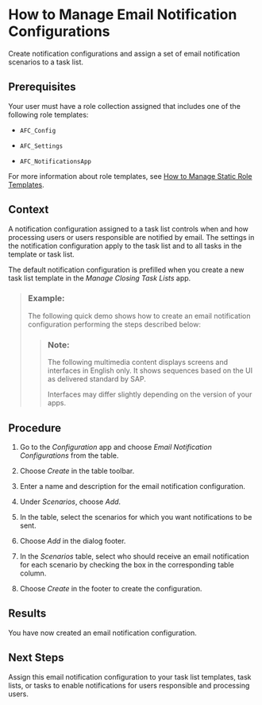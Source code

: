 <!-- loioc4e256920af749ab815d325ac8464302 -->

# How to Manage Email Notification Configurations

Create notification configurations and assign a set of email notification scenarios to a task list.



<a name="loioc4e256920af749ab815d325ac8464302__prereq_wcz_hzb_ckb"/>

## Prerequisites

Your user must have a role collection assigned that includes one of the following role templates:

-   `AFC_Config`

-   `AFC_Settings`

-   `AFC_NotificationsApp`


For more information about role templates, see [How to Manage Static Role Templates](../User-Management/how-to-manage-static-role-templates-0cca34d.md).



## Context

A notification configuration assigned to a task list controls when and how processing users or users responsible are notified by email. The settings in the notification configuration apply to the task list and to all tasks in the template or task list.

The default notification configuration is prefilled when you create a new task list template in the *Manage Closing Task Lists* app.

> ### Example:  
> The following quick demo shows how to create an email notification configuration performing the steps described below:
> 
> > ### Note:  
> > The following multimedia content displays screens and interfaces in English only. It shows sequences based on the UI as delivered standard by SAP.
> > 
> > Interfaces may differ slightly depending on the version of your apps.



## Procedure

1.  Go to the *Configuration* app and choose *Email Notification Configurations* from the table.

2.  Choose *Create* in the table toolbar.

3.  Enter a name and description for the email notification configuration.

4.  Under *Scenarios*, choose *Add*.

5.  In the table, select the scenarios for which you want notifications to be sent.

6.  Choose *Add* in the dialog footer.

7.  In the *Scenarios* table, select who should receive an email notification for each scenario by checking the box in the corresponding table column.

8.  Choose *Create* in the footer to create the configuration.




<a name="loioc4e256920af749ab815d325ac8464302__result_tlh_34s_qtb"/>

## Results

You have now created an email notification configuration.



<a name="loioc4e256920af749ab815d325ac8464302__postreq_wgv_qjt_3mb"/>

## Next Steps

Assign this email notification configuration to your task list templates, task lists, or tasks to enable notifications for users responsible and processing users.

